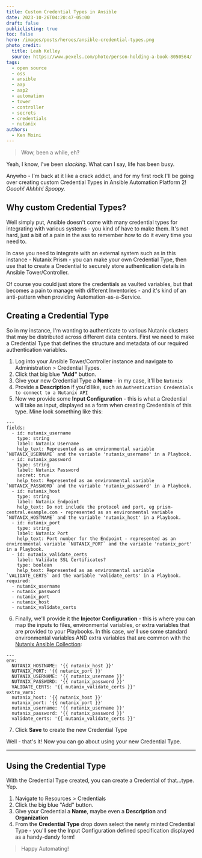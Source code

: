 ```yaml
---
title: Custom Credential Types in Ansible
date: 2023-10-26T04:20:47-05:00
draft: false
publiclisting: true
toc: false
hero: /images/posts/heroes/ansible-credential-types.png
photo_credit:
  title: Leah Kelley
  source: https://www.pexels.com/photo/person-holding-a-book-8050564/
tags:
  - open source
  - oss
  - ansible
  - aap
  - aap2
  - automation
  - tower
  - controller
  - secrets
  - credentials
  - nutanix
authors:
  - Ken Moini
---
```


> Wow, been a while, eh?

Yeah, I know, I've been *slacking*.  What can I say, life has been busy.

Anywho - I'm back at it like a crack addict, and for my first rock I'll be going over creating custom Credential Types in Ansible Automation Platform 2!  *Ooooh!  Ahhhh!  Spoopy.*

## Why custom Credential Types?

Well simply put, Ansible doesn't come with many credential types for integrating with various systems - you kind of have to make them.  It's not hard, just a bit of a pain in the ass to remember how to do it every time you need to.

In case you need to integrate with an external system such as in this instance - Nutanix Prism - you can make your own Credential Type, then use that to create a Credential to securely store authentication details in Ansible Tower/Controller.

Of course you could just store the credentials as vaulted variables, but that becomes a pain to manage with different Inventories - and it's kind of an anti-pattern when providing Automation-as-a-Service.

## Creating a Credential Type

So in my instance, I'm wanting to authenticate to various Nutanix clusters that may be distributed across different data centers.  First we need to make a Credential Type that defines the structure and metadata of our required authentication variables.

1. Log into your Ansible Tower/Controller instance and navigate to Administration > Credential Types.
2. Click that big blue **"Add"** button.
3. Give your new Credential Type a **Name** - in my case, it'll be `Nutanix`
4. Provide a **Description** if you'd like, such as `Authentication Credentials to connect to a Nutanix API`
5. Now we provide some **Input Configuration** - this is what a Credential will take as input, displayed as a form when creating Credentials of this type.  Mine look something like this:

```yaml=
---
fields:
  - id: nutanix_username
    type: string
    label: Nutanix Username
    help_text: Represented as an environmental variable `NUTANIX_USERNAME` and the variable 'nutanix_username' in a Playbook.
  - id: nutanix_password
    type: string
    label: Nutanix Password
    secret: true
    help_text: Represented as an environmental variable `NUTANIX_PASSWORD` and the variable 'nutanix_password' in a Playbook.
  - id: nutanix_host
    type: string
    label: Nutanix Endpoint
    help_text: Do not include the protocol and port, eg prism-central.example.com - represented as an environmental variable `NUTANIX_HOSTNAME` and the variable 'nutanix_host' in a Playbook.
  - id: nutanix_port
    type: string
    label: Nutanix Port
    help_text: Port number for the Endpoint - represented as an environmental variable `NUTANIX_PORT` and the variable 'nutanix_port' in a Playbook.
  - id: nutanix_validate_certs
    label: Validate SSL Certificates?
    type: boolean
    help_text: Represented as an environmental variable `VALIDATE_CERTS` and the variable 'validate_certs' in a Playbook.
required:
  - nutanix_username
  - nutanix_password
  - nutanix_port
  - nutanix_host
  - nutanix_validate_certs
```

6. Finally, we'll provide it the **Injector Configuration** - this is where you can map the inputs to files, environmental variables, or extra variables that are provided to your Playbooks.  In this case, we'll use some standard environmental variables AND extra variables that are common with the [Nutanix Ansible Collection](https://github.com/nutanix/nutanix.ansible):

```yaml=
---
env:
  NUTANIX_HOSTNAME: '{{ nutanix_host }}'
  NUTANIX_PORT: '{{ nutanix_port }}'
  NUTANIX_USERNAME: '{{ nutanix_username }}'
  NUTANIX_PASSWORD: '{{ nutanix_password }}'
  VALIDATE_CERTS: '{{ nutanix_validate_certs }}'
extra_vars:
  nutanix_host: '{{ nutanix_host }}'
  nutanix_port: '{{ nutanix_port }}'
  nutanix_username: '{{ nutanix_username }}'
  nutanix_password: '{{ nutanix_password }}'
  validate_certs: '{{ nutanix_validate_certs }}'
```

7. Click **Save** to create the new Credential Type

Well - that's it!  Now you can go about using your new Credential Type.

---

## Using the Credential Type

With the Credential Type created, you can create a Credential of that...type.  Yep.

1. Navigate to Resources > Credentials
2. Click the big blue "Add" button.
3. Give your Credential a **Name**, maybe even a **Description** and **Organization**
4. From the **Credential Type** drop down select the newly minted Credential Type - you'll see the Input Configuration defined specification displayed as a handy-dandy form!


> Happy Automating!
